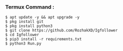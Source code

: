 ### Termux Command : 
    $ apt update -y && apt upgrade -y
    $ pkg install git
    $ pkg install python3
    $ git clone https://github.com/RozhakXD/Igfollower
    $ cd Igfollower
    $ pip3 install -r requirements.txt
    $ python3 Run.py

